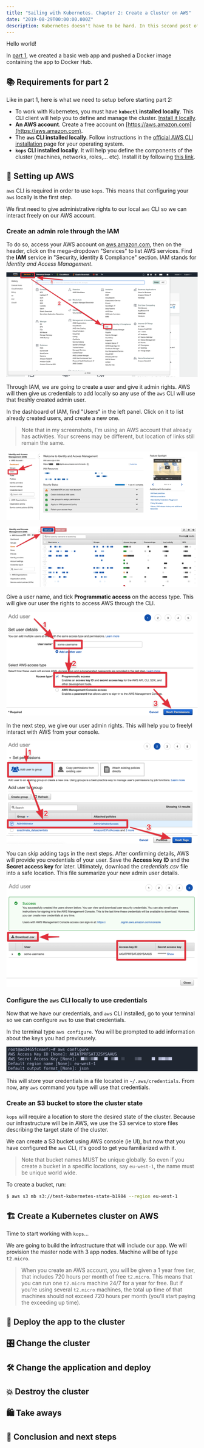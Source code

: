 ```yaml
---
title: "Sailing with Kubernetes. Chapter 2: Create a Cluster on AWS"
date: "2019-08-29T00:00:00.000Z"
description: Kubernetes doesn't have to be hard. In this second post of the series, I describe how you can create you first Kubernetes cluster on AWS to serve your web app.
---
```


Hello world!

In [part 1](../sailing-with-kuberneters-chapter-1-dockerize-an-app/), we created a basic web app and pushed a Docker image containing the app to Docker Hub.

## 📚 Requirements for part 2

Like in part 1, here is what we need to setup before starting part 2:

- To work with Kubernetes, you must have **`kubectl` installed locally**. This CLI client will help you to define and manage the cluster. [Install it locally](https://kubernetes.io/docs/tasks/tools/install-kubectl/).
- **An AWS account**. Create a free account on [https://aws.amazon.com](https://aws.amazon.com).
- The **`aws` CLI installed locally**. Follow instructions in the [official AWS CLI installation](https://docs.aws.amazon.com/cli/latest/userguide/cli-chap-install.html) page for your operating system.
- **`kops` CLI installed locally**. It will help you define the components of the cluster (machines, networks, roles,... etc). Install it by following [this link](https://github.com/kubernetes/kops/blob/master/docs/install.md).


## 🔧 Setting up AWS

`aws` CLI is required in order to use `kops`. This means that configuring your `aws` locally is the first step.

We first need to give administrative rights to our local `aws` CLI so we can interact freely on our AWS account.

### Create an admin role through the IAM

To do so, access your AWS account on [aws.amazon.com](https://aws.amazon.com), then on the header, click on the mega-dropdown "Services" to list AWS services. Find the **IAM** service in "Security, identity & Compliance" section. IAM stands for _Identity and Access Management_.

![Find IAM](./01-aws-find-iam.png)

Through IAM, we are going to create a user and give it admin rights. AWS will then give us credentials to add locally so any use of the `aws` CLI will use that freshly created admin user.

In the dashboard of IAM, find "Users" in the left panel. Click on it to list already created users, and create a new one.

> Note that in my screenshots, I'm using an AWS account that already has activities. Your screens may be different, but location of links still remain the same.

![IAM dashboard](./02-iam-dashboard.png)

![Create a new user](./03-iam-add-user.png)

Give a user name, and tick **Programmatic access** on the access type. This will give our user the rights to access AWS through the CLI.

![Fill user details](./04-give-username.png)

In the next step, we give our user admin rights. This will help you to freelyl interact with AWS from your console.

![Give user admin rights](./05-give-admin-access.png)

You can skip adding tags in the next steps. After confirming details, AWS will provide you credentials of your user. Save the **Access key ID** and the **Secret access key** for later. Ultimately, download the _credentials.csv_ file into a safe location. This file summarize your new admin user details.

![Final step in the IAM user creation](./06-final-iam-user-creation.png)

### Configure the `aws` CLI locally to use credentials

Now that we have our credentials, and `aws` CLI installed, go to your terminal so we can configure `aws` to use that credentials.

In the terminal type `aws configure`. You will be prompted to add information about the keys you had previousely.

![Configure aws locally](./07-configure-AWS.png)

This will store your credentials in a file located in `~/.aws/credentials`. From now, any `aws` command you type will use that credentials. 

### Create an S3 bucket to store the cluster state

`kops` will require a location to store the desired state of the cluster. Because our infrastructure will be in AWS, we use the S3 service to store files describing the target state of the cluster.

We can create a S3 bucket using AWS console (ie UI), but now that you have configured the `aws` CLI, it's good to get you familiarized with it.

> Note that bucket names MUST be unique globally. So even if you create a bucket in a specific locations, say `eu-west-1`, the name must be unique world wide.

To create a bucket, run:

```bash
$ aws s3 mb s3://test-kubernetes-state-b1984 --region eu-west-1
```

## 🏗 Create a Kubernetes cluster on AWS

Time to start working with `kops`...

We are going to build the infrastructure that will include our app. We will provision the master node with 3 app nodes. Machine will be of type `t2.micro`.

> When you create an AWS account, you will be given a 1 year free tier, that includes 720 hours per month of free `t2.micro`. This means that you can run one `t2.micro` machine 24/7 for a year for free. But if you're using several `t2.micro` machines, the total up time of that machines should not exceed 720 hours per month (you'll start paying the exceeding up time).



## 🚀 Deploy the app to the cluster

## 🎛 Change the cluster

## 🛠 Change the application and deploy

## 💥 Destroy the cluster

## 🛍 Take aways

## 👏 Conclusion and next steps
